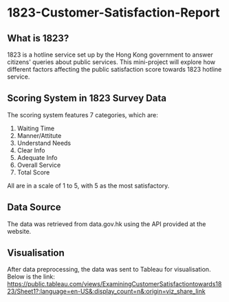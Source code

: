 # 1823-Customer-Satisfaction-Report

## What is 1823?
1823 is a hotline service set up by the Hong Kong government to answer citizens' queries about public services. This mini-project will explore how different factors affecting the public satisfaction score towards 1823 hotline service.

## Scoring System in 1823 Survey Data
The scoring system features 7 categories, which are:
  1. Waiting Time
  2. Manner/Attitute
  3. Understand Needs
  4. Clear Info
  5. Adequate Info
  6. Overall Service
  7. Total Score


All are in a scale of 1 to 5, with 5 as the most satisfactory.

## Data Source
The data was retrieved from data.gov.hk using the API provided at the website.

## Visualisation
After data preprocessing, the data was sent to Tableau for visualisation. Below is the link:
https://public.tableau.com/views/ExaminingCustomerSatisfactiontowards1823/Sheet1?:language=en-US&:display_count=n&:origin=viz_share_link
